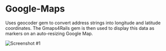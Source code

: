 Google-Maps
======

Uses geocoder gem to convert address strings into longitude and latitude coordinates.
The Gmaps4Rails gem is then used to display this data as markers on an auto-resizing Google Map.

![Screenshot #1](http://i.imgur.com/nuyJQmm.png)
